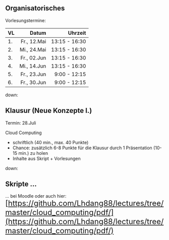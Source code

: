 ## Organisatorisches

Vorlesungstermine:

|VL|Datum|Uhrzeit|
|:----|----:|----:|
|1.|Fr., 12.Mai|13:15 - 16:30|
|2.|Mi., 24.Mai|13:15 - 16:30|
|3.|Fr., 02.Jun|13:15 - 16:30|
|4.|Mi., 14.Jun|13:15 - 16:30|
|5.|Fr., 23.Jun|9:00 - 12:15|
|6.|Fr., 30.Jun|9:00 - 12:15|

down:
## Klausur (Neue Konzepte I.)

Termin: 28.Juli

Cloud Computing

* schriftlich (40 min., max. 40 Punkte)
* Chance: zusätzlich 6-8 Punkte für die Klausur durch 1 Präsentation (10-15 min.) zu holen
* Inhalte aus Skript + Vorlesungen

down:
## Skripte ...

... bei Moodle oder auch hier:
<font size="5">
[https://github.com/Lhdang88/lectures/tree/master/cloud_computing/pdf/](https://github.com/Lhdang88/lectures/tree/master/cloud_computing/pdf/)</font>
